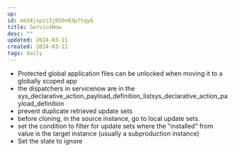 ```yaml
---
up: 
id: em34jspzi3j856n93p7tqy0
title: ServiceNow
desc: ""
updated: 2024-03-11
created: 2024-03-11
tags: daily
---
```

- Protected global application files can be unlocked when moving it to a globally scoped app 
- the dispatchers in servicenow are in the sys_declarative_action_payload_definition_listsys_declarative_action_payload_definition
- prevent duplicate retrieved update sets
- before cloning, in the source instance, go to local update sets. 
- set the condition to filter for update sets where the "installed" from value is the target instance (usually a subproduction instance)
- Set the state to ignore

